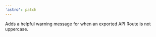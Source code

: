 ```yaml
---
'astro': patch
---
```


Adds a helpful warning message for when an exported API Route is not uppercase.
